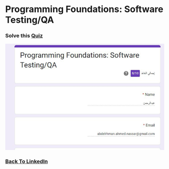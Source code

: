# Programming Foundations: Software Testing/QA

### Solve this [Quiz](https://docs.google.com/forms/d/e/1FAIpQLScZQngAITpGMz2ECER5cj_-JIUi3xGe_8-_JqQrQbwjoSS0nA/viewform?usp=sf_link)

![screen](./screen.jpg)

### [Back To LinkedIn](../)
